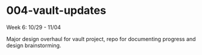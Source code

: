 # 004-vault-updates

Week 6: 10/29 - 11/04

Major design overhaul for vault project, repo for documenting progress and design brainstorming.
